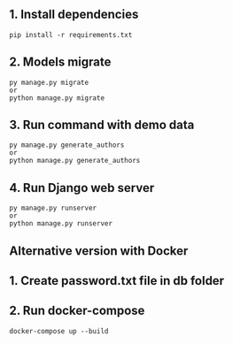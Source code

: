 ## 1. Install dependencies
```
pip install -r requirements.txt
```

## 2. Models migrate
```
py manage.py migrate
or
python manage.py migrate
```


## 3. Run command with demo data
```
py manage.py generate_authors
or
python manage.py generate_authors
```

## 4. Run Django web server
```
py manage.py runserver
or
python manage.py runserver
```

## Alternative version with Docker
## 1. Create password.txt file in db folder
## 2. Run docker-compose
```
docker-compose up --build
```